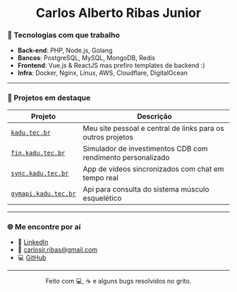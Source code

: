 <h1 align="center">Carlos Alberto Ribas Junior</h1>

### 🧰 Tecnologias com que trabalho
- **Back-end**: PHP, Node.js, Golang  
- **Bancos**: PostgreSQL, MySQL, MongoDB, Redis  
- **Frontend**: Vue.js & ReactJS mas prefiro templates de backend :)
- **Infra**: Docker, Nginx, Linux, AWS, Cloudflare, DigitalOcean
---

### 🚀 Projetos em destaque

| Projeto | Descrição |
|--------|----------|
| [`kadu.tec.br`](https://kadu.tec.br) | Meu site pessoal e central de links para os outros projetos |
| [`fin.kadu.tec.br`](https://fin.kadu.tec.br) | Simulador de investimentos CDB com rendimento personalizado |
| [`sync.kadu.tec.br`](https://sync.kadu.tec.br) | App de vídeos sincronizados com chat em tempo real |
| [`gymapi.kadu.tec.br`](https://gymapi.kafu.tec.br) | Api para consulta do sistema músculo esquelético |

---

### 🌐 Me encontre por aí

- 💼 [LinkedIn](https://linkedin.com/in/carlosjrribas98)  
- 💬 carlosjr.ribas@gmail.com  
- 💻 [GitHub](https://github.com/KaduHod)
  
---

<p align="center">
  Feito com 💻, ☕ e alguns bugs resolvidos no grito.
</p>
